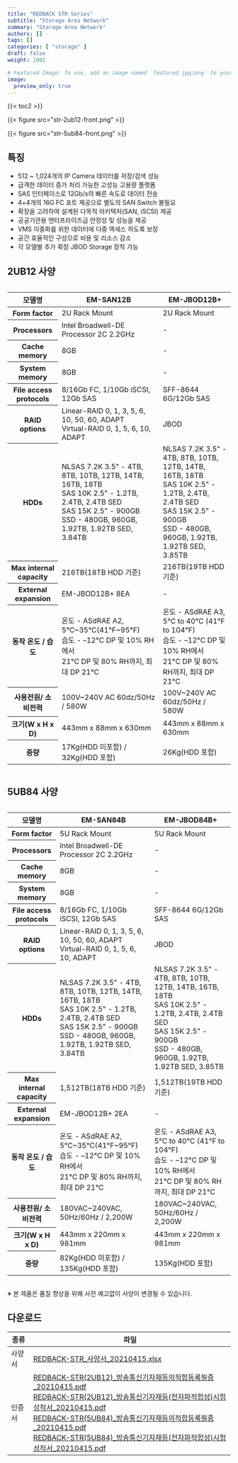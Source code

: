 ```yaml
---
title: "REDBACK STR Series"
subtitle: "Storage Area Network"
summary: "Storage Area Network"
authors: []
tags: []
categories: [ "storage" ]
draft: false
weight: 1002

# Featured Image: To use, add an image named `featured.jpg/png` to your page's folder.
image:
  preview_only: true
---
```


{{< toc2 >}}

<div class="container">
<div class="row align-items-center">
<div class="col-sm">

{{< figure src="str-2ub12-front.png" >}}

</div>
<div class="col-sm">

{{< figure src="str-5ub84-front.png" >}}

</div>
</div>
</div>

<div class="container">
<div class="row align-items-top">
<div class="col-12 col-sm-8 pl-0">

## 특징

- 512 ~ 1,024개의 IP Camera 데이터를 저장/검색 성능
- 급격한 데이터 증가 처리 가능한 고성능 고용량 플랫폼
- SAS 인터페이스로 12Gb/s의 빠른 속도로 데이터 전송
- 4+4개의 16G FC 포트 제공으로 별도의 SAN Switch 불필요 
- 확장을 고려하여 설계된 다목적 아키텍처(SAN, iSCSI) 제공
- 공공기관용 엔터프라이즈급 안정성 및 성능을 제공
- VMS 이중화를 위한 데이터에 다중 액세스 하도록 보장
- 공간 효율적인 구성으로 비용 및 리소스 감소
- 각 모델별 추가 확장 JBOD Storage 장착 가능


</div>
</div>
</div>



## 2UB12 사양

<div style="overflow-x: auto">
<table class="spec">
<thead>
<tr>
<th>모델명</th>
<th>EM-SAN12B</th>
<th>EM-JBOD12B+</th>
</tr>
</thead>
<tbody>
<tr>
<th>Form factor</th>
<td>2U Rack Mount</td>
<td>2U Rack Mount</td>
</tr>
<tr>
<th>Processors</th>
<td>Intel Broadwell-DE Processor 2C 2.2GHz</td>
<td>-</td>
</tr>
<tr>
<th>Cache memory</th>
<td>8GB</td>
<td>-</td>
</tr>
<tr>
<th>System memory</th>
<td>8GB</td>
<td>-</td>
</tr>
<tr>
<th>File access protocols</th>
<td>8/16Gb FC, 1/10Gb iSCSI, 12Gb SAS</td>
<td>SFF-8644 6G/12Gb SAS</td>
</tr>
<tr>
<th>RAID options</th>
<td>Linear-RAID 0, 1, 3, 5, 6, 10, 50, 60, ADAPT<br>Virtual-RAID 0, 1, 5, 6, 10, ADAPT</td>
<td>JBOD</td>
</tr>
<tr>
<th>HDDs</th>
<td>NLSAS 7.2K 3.5" - 4TB, 8TB, 10TB, 12TB, 14TB, 16TB, 18TB<br>SAS 10K 2.5" - 1.2TB, 2.4TB, 2.4TB SED<br>SAS 15K 2.5" - 900GB<br>SSD - 480GB, 960GB, 1.92TB, 1.92TB SED, 3.84TB</td>
<td>NLSAS 7.2K 3.5" - 4TB, 8TB, 10TB, 12TB, 14TB, 16TB, 18TB<br>SAS 10K 2.5" - 1.2TB, 2.4TB, 2.4TB SED<br>SAS 15K 2.5" - 900GB<br>SSD - 480GB, 960GB, 1.92TB, 1.92TB SED, 3.85TB</td>
</tr>
<tr>
<th>Max internal capacity</th>
<td>216TB(18TB HDD 기준)</td>
<td>216TB(19TB HDD 기준)</td>
</tr>
<tr>
<th>External expansion</th>
<td>EM-JBOD12B+ 8EA</td>
<td>-</td>
</tr>
<tr>
<th>동작 온도 / 습도</th>
<td>온도 - ASdRAE A2, 5°C~35°C(41°F~95°F)<br>습도 - –12°C DP 및 10% RH에서<br> 21°C DP 및 80% RH까지, 최대 DP 21°C</td>
<td>온도 - ASdRAE A3, 5°C to 40°C (41°F to 104°F)<br>습도 - –12°C DP 및 10% RH에서<br> 21°C DP 및 80% RH까지, 최대 DP 21°C</td>
</tr>
<tr>
<th>사용전원/ 소비전력</th>
<td>100V~240V AC 60dz/50Hz / 580W</td>
<td>100V~240V AC 60dz/50Hz / 580W</td>
</tr>
<tr>
<th>크기(W x H x D)</th>
<td>443mm x 88mm x 630mm</td>
<td>443mm x 88mm x 630mm</td>
</tr>
<tr>
<th>중량</th>
<td>17Kg(HDD 미포함) / 32Kg(HDD 포함)</td>
<td>26Kg(HDD 포함)</td>
</tr>
</tbody>
</table>
</div>

## 5UB84 사양

<div style="overflow-x: auto">
<table class="spec">
<thead>
<tr>
<th>모델명</th>
<th>EM-SAN84B</th>
<th>EM-JBOD84B+</th>
</tr>
</thead>
<tbody>
<tr>
<th>Form factor</th>
<td>5U Rack Mount</td>
<td>5U Rack Mount</td>
</tr>
<tr>
<th>Processors</th>
<td>Intel Broadwell-DE Processor 2C 2.2GHz</td>
<td>-</td>
</tr>
<tr>
<th>Cache memory</th>
<td>8GB</td>
<td>-</td>
</tr>
<tr>
<th>System memory</th>
<td>8GB</td>
<td>-</td>
</tr>
<tr>
<th>File access protocols</th>
<td>8/16Gb FC, 1/10Gb iSCSI, 12Gb SAS</td>
<td>SFF-8644 6G/12Gb SAS</td>
</tr>
<tr>
<th>RAID options</th>
<td>Linear-RAID 0, 1, 3, 5, 6, 10, 50, 60, ADAPT<br>Virtual-RAID 0, 1, 5, 6, 10, ADAPT</td>
<td>JBOD</td>
</tr>
<tr>
<th>HDDs</th>
<td>NLSAS 7.2K 3.5" - 4TB, 8TB, 10TB, 12TB, 14TB, 16TB, 18TB<br>SAS 10K 2.5" - 1.2TB, 2.4TB, 2.4TB SED<br>SAS 15K 2.5" - 900GB<br>SSD - 480GB, 960GB, 1.92TB, 1.92TB SED, 3.84TB</td>
<td>NLSAS 7.2K 3.5" - 4TB, 8TB, 10TB, 12TB, 14TB, 16TB, 18TB<br>SAS 10K 2.5" - 1.2TB, 2.4TB, 2.4TB SED<br>SAS 15K 2.5" - 900GB<br>SSD - 480GB, 960GB, 1.92TB, 1.92TB SED, 3.85TB</td>
</tr>
<tr>
<th>Max internal capacity</th>
<td>1,512TB(18TB HDD 기준)</td>
<td>1,512TB(19TB HDD 기준)</td>
</tr>
<tr>
<th>External expansion</th>
<td>EM-JBOD12B+ 2EA</td>
<td>-</td>
</tr>
<tr>
<th>동작 온도 / 습도</th>
<td>온도 - ASdRAE A2, 5°C~35°C(41°F~95°F)<br>습도 - –12°C DP 및 10% RH에서<br> 21°C DP 및 80% RH까지, 최대 DP 21°C</td>
<td>온도 - ASdRAE A3, 5°C to 40°C (41°F to 104°F)<br>습도 - –12°C DP 및 10% RH에서<br> 21°C DP 및 80% RH까지, 최대 DP 21°C</td>
</tr>
<tr>
<th>사용전원/ 소비전력</th>
<td>180VAC~240VAC, 50Hz/60Hz / 2,200W</td>
<td>180VAC~240VAC, 50Hz/60Hz / 2,200W</td>
</tr>
<tr>
<th>크기(W x H x D)</th>
<td>443mm x 220mm x 981mm</td>
<td>443mm x 220mm x 981mm</td>
</tr>
<tr>
<th>중량</th>
<td>82Kg(HDD 미포함) / 135Kg(HDD 포함)</td>
<td>135Kg(HDD 포함)</td>
</tr>
</tbody>
</table>
</div>


※ 본 제품은 품질 향상을 위해 사전 예고없이 사양이 변경될 수 있습니다.

## 다운로드

종류 | 파일
---- | ----
사양서 | [REDBACK-STR_사양서_20210415.xlsx](https://www.emstone.com/data/sales/ko/REDBACK-STR_사양서_20210415.xlsx)
인증서 | [REDBACK-STR(2UB12)_방송통신기자재등의적합등록필증_20210415.pdf](https://www.emstone.com/data/sales/ko/REDBACK-STR(2UB12)_방송통신기자재등의적합등록필증_20210415.pdf)<br>[REDBACK-STR(2UB12)_방송통신기자재등(전자파적합성)시험성적서_20210415.pdf](https://www.emstone.com/data/sales/ko/REDBACK-STR(2UB12)_방송통신기자재등(전자파적합성)시험성적서_20210415.pdf)<br>[REDBACK-STR(5UB84)_방송통신기자재등의적합등록필증_20210415.pdf](https://www.emstone.com/data/sales/ko/REDBACK-STR(5UB84)_방송통신기자재등의적합등록필증_20210415.pdf)<br>[REDBACK-STR(5UB84)_방송통신기자재등(전자파적합성)시험성적서_20210415.pdf](https://www.emstone.com/data/sales/ko/REDBACK-STR(5UB84)_방송통신기자재등(전자파적합성)시험성적서_20210415.pdf)
